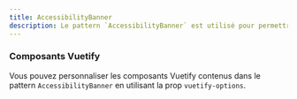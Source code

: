 ```yaml
---
title: AccessibilityBanner
description: Le pattern `AccessibilityBanner` est utilisé pour permettre à l’utilisateur d'accéder plus facilement au contenu principal à l'aide de la touche `Tab` (accessibilité).
---
```


<doc-tabs>

<doc-tab-item label="Utilisation">

<doc-example file="accessibility-banner/usage"></doc-example>

</doc-tab-item>

<doc-tab-item label="API">
<doc-api name="accessibility-banner"></doc-api>
</doc-tab-item>

<doc-tab-item label="Personnalisation">

### Composants Vuetify

Vous pouvez personnaliser les composants Vuetify contenus dans le pattern `AccessibilityBanner` en utilisant la prop `vuetify-options`.

<doc-example file="accessibility-banner/options"></doc-example>

</doc-tab-item>

</doc-tabs>
